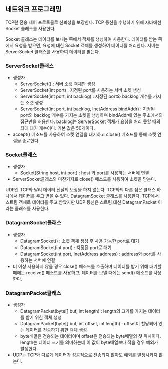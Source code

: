## 네트워크 프로그래밍

TCP란 전송 제어 프로토콜로 신뢰성을 보장한다. TCP 통신을 수행하기 위해 자바에선 Socket 클래스를 사용한다.

Socket 클래스는 데이터를 보내는 쪽에서 객체를 생성하여 사용한다. 데이터를 받는 쪽에서 요청을 받으면, 요청에 대한 Socket 객체를 생성하여 데이터를 처리한다. 서버는 ServerSocket 클래스를 사용하여 데이터를 받는다.

### ServerSocket클래스

- 생성자
  - ServerSocket() : 서버 소켓 객체만 생성
  - ServerSocket(int port) : 지정된 port를 사용하는 서버 소켓 생성
  - ServerSocket(int port, int backlog) : 지정된 port와 backlog 개수를 가지는 소켓 생성
  - ServerSocket(int port, int backlog, InetAddress bindAddr) : 지정된 port와 backlog 개수를 가지는 소켓을 생성하며 bindAddr에 있는 주소에서의 접근만을 허용한다. backlog는 ServerSocket 객체가 요청을 처리 못할 때의 최대 대기 개수이다. 기본 값은 50개이다.
- accept() 메소드를 사용하여 소켓 연결을 대기하고 close() 메소드를 통해 소켓 연결을 종료한다.

### Socket클래스

- 생성자
  - Socket(String host, int port) : host 와 port를 사용하는 서버에 연결
- ServerSocket클래스와 마찬가지로 close() 메소드를 사용하여 소켓을 닫는다.

UDP란 TCP와 달리 데이터 전달의 보장을 하지 않는다. TCP와의 다른 점은 클래스 하나에서 데이터를 주고 받을 수 있다. DatagramSocket 클래스를 사용한다. TCP에서 스트림 객체로 데이터를 주고 받았지만 UDP 통신은 스트림 대신 DatagramPacket 이라는 클래스를 사용한다.

### DatagramSocket클래스

- 생성자
  - DatagramSocket() : 소켓 객체 생성 후 사용 가능한 port로 대기
  - DatagramSocket(int port) : 지정된 port로 대기
  - DatagramSocket(int port, InetAddress address) : address와 port를 사용하는 서버에 연결
- 더 이상 사용하지 않을 경우 close() 메소드를 호출하며 데이터를 받기 위해 대기할 때에는 receive() 메소드를 사용하고, 데이터를 보낼 때에는 send() 메소드를 사용한다.

### DatagramPacket클래스

- 생성자
  - DatagramPacket(byte[] buf, int length) : length의 크기를 가지는 데이터를 받기 위한 객체 생성
  - DatagramPacket(byte[] buf, int offset, int length) : offset이 할당되어 있는 데이터를 전송하기 위한 객체 생성
  - byte배열은 전송되는 데이터이며 offset은 전송되는 byte배열의 첫 위치이다. length는 데이터 크기를 의미하는데 이 값이 byte배열보다 작을 경우 예외가 발생한다.
- UDP는 TCP와 다르게 데이터가 성공적으로 전송되지 않아도 예외를 발생시키지 않는다.
